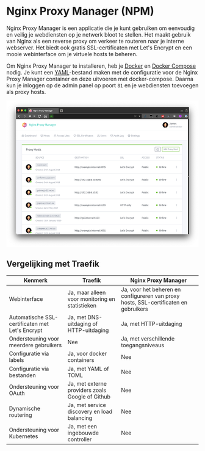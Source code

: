 # Nginx Proxy Manager (NPM)

Nginx Proxy Manager is een applicatie die je kunt gebruiken om eenvoudig en veilig je webdiensten op je netwerk bloot te stellen. Het maakt gebruik van Nginx als een reverse proxy om verkeer te routeren naar je interne webserver. Het biedt ook gratis SSL-certificaten met Let's Encrypt en een mooie webinterface om je virtuele hosts te beheren.

Om Nginx Proxy Manager te installeren, heb je [Docker](../../container/docker/docker.md) en [Docker Compose](../../container/docker/docker-compose.md) nodig. Je kunt een [YAML](../../programming/yaml.md)-bestand maken met de configuratie voor de Nginx Proxy Manager container en deze uitvoeren met docker-compose. Daarna kun je inloggen op de admin panel op poort `81` en je webdiensten toevoegen als proxy hosts.

![NPM](../../_assets/images/npm.png)

## Vergelijking met Traefik

| Kenmerk | Traefik | Nginx Proxy Manager |
| --- | --- | --- |
| Webinterface | Ja, maar alleen voor monitoring en statistieken | Ja, voor het beheren en configureren van proxy hosts, SSL-certificaten en gebruikers |
| Automatische SSL-certificaten met Let's Encrypt | Ja, met DNS-uitdaging of HTTP-uitdaging | Ja, met HTTP-uitdaging |
| Ondersteuning voor meerdere gebruikers | Nee | Ja, met verschillende toegangsniveaus |
| Configuratie via labels | Ja, voor docker containers | Nee |
| Configuratie via bestanden | Ja, met YAML of TOML | Nee |
| Ondersteuning voor OAuth | Ja, met externe providers zoals Google of Github | Nee |
| Dynamische routering | Ja, met service discovery en load balancing | Nee |
| Ondersteuning voor Kubernetes | Ja, met een ingebouwde controller | Nee |
